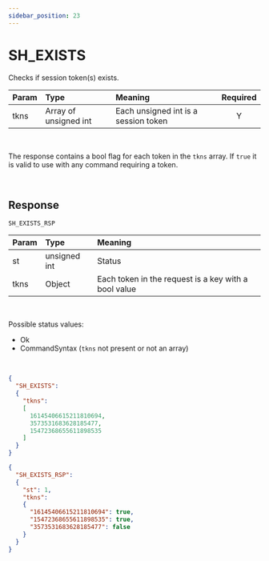 ```yaml
---
sidebar_position: 23
---
```


# SH_EXISTS
Checks if session token(s) exists.


|Param|Type|Meaning|Required|
|:---|:---|:---|:---:|
|tkns|Array of unsigned int|Each unsigned int is a session token|Y|

<br/>

The response contains a bool flag for each token in the `tkns` array. If `true` it is valid to use with any command requiring a token.

<br/>


## Response

`SH_EXISTS_RSP`


|Param|Type|Meaning|
|:---|:---|:---|
|st|unsigned int|Status|
|tkns|Object|Each token in the request is a key with a bool value|

<br/>

Possible status values:

- Ok
- CommandSyntax (`tkns` not present or not an array)

<br/>

```json title="Request: check if three sessions exist"
{
  "SH_EXISTS":
  {
    "tkns":
    [
      16145406615211810694,
      3573531683628185477,
      15472368655611898535
    ]
  }
}
```


```json title="Response: all but one exist"
{
  "SH_EXISTS_RSP":
  {
    "st": 1,
    "tkns":
    {
      "16145406615211810694": true,
      "15472368655611898535": true,
      "3573531683628185477": false
    }
  }
}
```